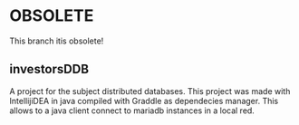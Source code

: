 # OBSOLETE
This branch itis obsolete!

## investorsDDB
A project for the subject distributed databases. This project was made with IntellijiDEA in java compiled with Graddle as dependecies manager. This allows to a java client connect to mariadb instances in a local red. 

